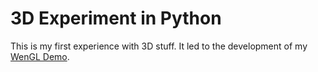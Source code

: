 # 3D Experiment in Python

This is my first experience with 3D stuff. It led to the development of my [WenGL Demo](https://github.com/AndreiZiureaev/webgl-demo).

